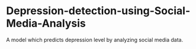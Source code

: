 # Depression-detection-using-Social-Media-Analysis
A model which predicts depression level by analyzing social media data. 

